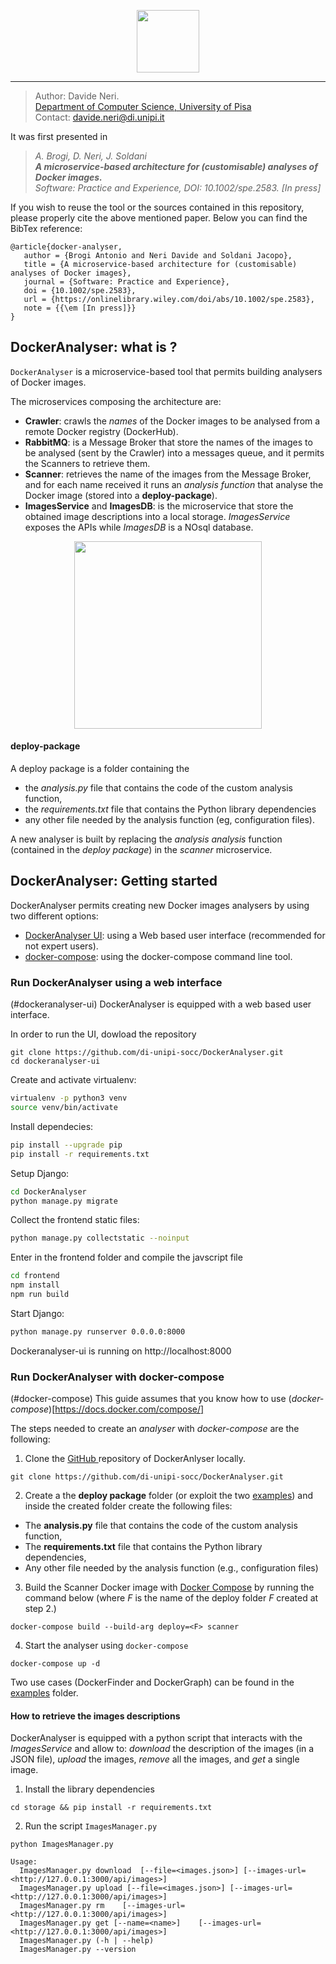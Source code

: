 <p align="center">
  <img src="dockeranalyser/data/docs/logo/docker-analyser-logo.png" width="100" />
</p>

-------

> Author: Davide Neri. <br>
> [Department of Computer Science, University of Pisa](https://www.di.unipi.it/en/)  <br>
> Contact: davide.neri@di.unipi.it

It was first presented in
> _A. Brogi, D. Neri, J. Soldani <br>
> **A microservice‐based architecture for (customisable) analyses of Docker images.** <br>
> Software: Practice and Experience, DOI: 10.1002/spe.2583. [In press]_

If you wish to reuse the tool or the sources contained in this repository, please properly cite the above mentioned paper. Below you can find the BibTex reference:
```
@article{docker-analyser,
   author = {Brogi Antonio and Neri Davide and Soldani Jacopo},
   title = {A microservice‐based architecture for (customisable) analyses of Docker images},
   journal = {Software: Practice and Experience},
   doi = {10.1002/spe.2583},
   url = {https://onlinelibrary.wiley.com/doi/abs/10.1002/spe.2583},
   note = {{\em [In press]}}
}
```


## DockerAnalyser: what is ?

`DockerAnalyser` is a microservice-based tool that permits building analysers of Docker images.

<!--
DockerAnalyser (figure below) is designed to
 - *Crawl*  Docker images from a remote Docker registry (e.g. Docker Hub),
 - *Analyse* each Docker image by running a **custom** analysis function,
 - *Store* the results into a local database. -->

<!-- <div align="center">
  <img  src="./dockeranalyser/data/docs/docker-analyser.png" width="400">
</div> -->

<!--
##### The microservice-based architecture of DockerAnalyser -->
The microservices composing the architecture are:
 - **Crawler**: crawls the *names*  of the Docker images to be analysed from a remote Docker registry (DockerHub).
 - **RabbitMQ**: is a Message Broker that store the names of the images to be analysed (sent by the Crawler) into a messages queue, and it permits the Scanners to retrieve them.
 - **Scanner**: retrieves the name of the images from the Message Broker, and for each name received it runs an *analysis function* that analyse the Docker image (stored into a **deploy-package**).
 - **ImagesService** and **ImagesDB**: is the microservice that store the obtained image descriptions into a local storage.  *ImagesService* exposes the APIs while *ImagesDB* is a NOsql database.

 <div align="center">
  <img  src="./dockeranalyser/data/docs/architecture.png" width="300">
 </div>


#### deploy-package
A deploy package is a folder containing the
-  the *analysis.py* file that contains the code of the custom analysis function,
- the *requirements.txt* file that contains the Python library dependencies
- any other file needed by the analysis function (eg, configuration files).

A new analyser is built by  replacing the  *analysis analysis* function (contained in the *deploy package*) in the *scanner* microservice.

<!-- The architecture is equipped with a `docker-compose.yml` file allows to run the applicatio as a multi-container Docker application.
 -->

## DockerAnalyser: Getting started
 DockerAnalyser permits creating new Docker images analysers by using  two different options:

- [DockerAnalyser UI](#dockeranalyser-ui): using a Web based user interface (recommended for not expert users).
- [docker-compose](#docker-compose): using the docker-compose command line tool.

### Run DockerAnalyser using a web interface
(#dockeranalyser-ui)
DockerAnalyser is equipped with a web based user interface.

In order to run the UI, dowload the repository
```
git clone https://github.com/di-unipi-socc/DockerAnalyser.git
cd dockeranalyser-ui
```

Create and activate virtualenv:
```sh
virtualenv -p python3 venv
source venv/bin/activate
```

Install dependecies:
```sh
pip install --upgrade pip
pip install -r requirements.txt
```

Setup Django:
```sh
cd DockerAnalyser
python manage.py migrate
```

Collect the frontend static files:
```sh
python manage.py collectstatic --noinput
```

Enter in the frontend folder and compile the javscript file

```sh
cd frontend
npm install
npm run build
```

Start Django:
```sh
python manage.py runserver 0.0.0.0:8000

```

Dockeranalyser-ui is running on  http://localhost:8000


### Run DockerAnalyser with docker-compose
(#docker-compose)
This guide assumes that you know how to use (*docker-compose*)[https://docs.docker.com/compose/]

The steps needed to create an *analyser* with *docker-compose* are the following:
1. Clone the [GitHub ](https://github.com/di-unipi-socc/DockerAnalyser.git) repository of DockerAnlyser locally.
```
git clone https://github.com/di-unipi-socc/DockerAnalyser.git
```
2. Create a the **deploy package** folder (or exploit the two  [examples](./dockeranalyser/data/examples/README.md)) and inside the created folder create the following files:
  -  The **analysis.py** file that contains the code of the custom analysis function,
  - The **requirements.txt** file that contains the Python library dependencies,
  - Any other file needed by the analysis function (e.g., configuration files)
3. Build the Scanner Docker image with  [Docker Compose](https://docs.docker.com/compose/install/) by running the command below (where *F* is the
name of the deploy folder *F* created at step 2.)
```
docker-compose build --build-arg deploy=<F> scanner
```
4. Start the analyser using `docker-compose`
```
docker-compose up -d
```
Two use cases (DockerFinder and DockerGraph) can be found in the  [examples](./dockeranalyser/data/examples/README.md) folder.

#### How to retrieve the images descriptions
DockerAnalyser is equipped with a python script that interacts with the *ImagesService* and allow to: *download* the description of the images (in a JSON file), *upload* the images, *remove* all the images, and *get* a single image.

1. Install the library dependencies
  ```
  cd storage && pip install -r requirements.txt
  ```
2. Run the script `ImagesManager.py`

  ```
  python ImagesManager.py

  Usage:
    ImagesManager.py download  [--file=<images.json>] [--images-url=<http://127.0.0.1:3000/api/images>]
    ImagesManager.py upload [--file=<images.json>] [--images-url=<http://127.0.0.1:3000/api/images>]
    ImagesManager.py rm    [--images-url=<http://127.0.0.1:3000/api/images>]
    ImagesManager.py get [--name=<name>]    [--images-url=<http://127.0.0.1:3000/api/images>]
    ImagesManager.py (-h | --help)
    ImagesManager.py --version

  ```
